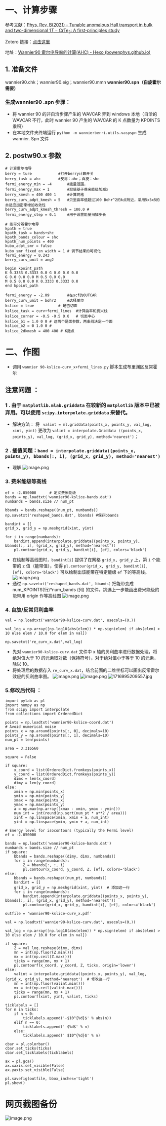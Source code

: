 # 一、计算步骤
参考文献：[Phys. Rev. B(2021) - Tunable anomalous Hall transport in bulk and two-dimensional $1T-{\mathrm{CrTe}}_{2}$: A first-principles study ](https://journals.aps.org/prb/abstract/10.1103/PhysRevB.103.045114)

Zotero 链接：[点击这里](zotero://open-pdf/library/items/AI4Z7GHF?page=1)

地址：[Wannier90 霍尔电导率的计算(AHC) - Hexo (bowenphys.github.io)](https://bowenphys.github.io/2022/04/27/Wannier90%20%E9%9C%8D%E5%B0%94%E7%94%B5%E5%AF%BC%E7%8E%87%E7%9A%84%E8%AE%A1%E7%AE%97(AHC)/)
## 1. 准备文件
wannier90.chk；wannier90.eig；wannier90.mmn
**wannier90.spn（自旋霍尔需要）**
### 生成wannier90 .spn 步骤：
- 将 wannier 90 的非自洽步骤产生的 WAVCAR 弄到 windows 本地（自洽的 WAVCAR 不行，此时 wannier 90 产生的 WAVCAR 的 K 点数量为 KPOINTS 乘积）
- 在本地文件夹终端运行 `python -m wannierberri.utils.vaspspn` 生成 wannier. Spn 文件

## 2. postw90.x 参数
```
# 计算霍尔电导
berry = ture 			#打开berry计算开关
berry_task = ahc  		#反常：ahc；自旋：shc
fermi_energy_min = -4  		#能量范围，
fermi_energy_max = 1  		#取值基于费米能级加减x
berry_kmesh = 400 400 1		#计算网格
berry_curv_adpt_kmesh = 5	#贝里曲率值超过100 Bohr^2的k点附近，采用5x5x5的自适应加密来增加收敛性
berry_curv_adpt_kmesh_thresh = 100.0 #
fermi_energy_step = 0.1		#用于设置能量扫描步长
```
```
# 能带分辨霍尔电导
kpath = true
kpath_task = bands+shc
kpath_bands_colour = shc
kpath_num_points = 400
kubo_adpt_smr = false
kubo_smr_fixed_en_width = 1	# 调节结果的可视化
fermi_energy = 0.243
berry_curv_unit = ang2

begin kpoint_path
K 0.3333 0.3333 0.0 G 0.0 0.0 0.0
G 0.0 0.0 0.0 M 0.5 0.0 0.0
M 0.5 0.0 0.0 K 0.3333 0.3333 0.0
end kpoint_path
```
```
fermi_energy = -2.09 		#在scf的OUTCAR  
berry_curv_unit = bohr2 	#选择单位  
kslice = true 			# 是否切面  
kslice_task = curv+fermi_lines 	#计算曲率和费米线  
kslice_corner = -0.5 -0.5 0.0 	# 切面中心 
kslice_b1 = 1.0 0 0 # 这两个是面参数，两条线决定一个面  
kslice_b2 = 0 1.0 0 #  
kslice_2dkmesh = 400 400 # K撒点
```


# 二、作图
- 调用 `wannier 90-kslice-curv_x+fermi_lines.py` 脚本生成布里渊区反常霍尔
## 注意问题 ：
### 1 . 由于 `matplotlib.mlab.griddata` 在较新的 `matplotlib` 版本中已被弃用。可以使用 `scipy.interpolate.griddata` 来替代。
 - 解决方法：
 将 ` valint = ml.griddata(points_x, points_y, val_log, xint, yint)` 更改为 `valint = interpolate.Griddata ((points_x, points_y), val_log, (grid_x, grid_y), method='nearest')`；
### 2 . 插值问题：`band = interpolate.griddata((points_x, points_y), bbands[:, i], (grid_x, grid_y), method='nearest')`
- 理解
![image.png](https://jf-1325624113.cos.ap-guangzhou.myqcloud.com/study_picture/202405291632635.png)
### 3. 费米能级等高线
```
ef = -2.050000		# 定义费米能级
bands = np.loadtxt('wannier90-kslice-bands.dat')
numbands = bands.size // num_pt

bbands = bands.reshape((num_pt, numbands))
np.savetxt('reshaped_bands.dat', bbands) #保存bbands

bandint = []
grid_x, grid_y = np.meshgrid(xint, yint)

for i in range(numbands):
    bandint.append(interpolate.griddata((points_x, points_y), bbands[:, i], (grid_x, grid_y), method='nearest'))
    pl.contour(grid_x, grid_y, bandint[i], [ef], colors='black')
```
- 在绘制等高线图时，`bandint[i]` 提供了在网格 `grid_x, grid_y` 上，第 `i` 个能带的 z 值（能带值），使得 `pl.contour(grid_x, grid_y, bandint[i], [ef], colors='black')` 可以绘制出该能带在特定能级 `ef` 下的等高线。
![image.png](https://jf-1325624113.cos.ap-guangzhou.myqcloud.com/study_picture/202405292209486.png)
- 通过 `np.savetxt('reshaped_bands.dat', bbands)` 把能带变成 num_KPOINTS(行)\*num_bands (列) 的文件，挑选上一步能画出费米能级的能带用 origin 作等高线图
![image.png](https://jf-1325624113.cos.ap-guangzhou.myqcloud.com/study_picture/202405292211861.png)
### 4. 自旋/反常贝利曲率
```
val = np.loadtxt('wannier90-kslice-curv.dat', usecols=(0,))

val_log = np.array([np.log10(abs(elem)) * np.sign(elem) if abs(elem) > 10 else elem / 10.0 for elem in val])

np.savetxt('re_curv_x.dat',val_log)
```
- 先对 `wannier90-kslice-curv.dat` 文件中 x 轴的贝利曲率进行数据处理，将绝对值大于 10 的元素取对数（保持符号），对于绝对值小于等于 10 的元素，除以 10。
- 将处理后的数据存入 `re_curv_x.dat`，结合前面的二维坐标可以画出反常霍尔效应的贝利曲率图。
![image.png](https://jf-1325624113.cos.ap-guangzhou.myqcloud.com/study_picture/202405292320297.png)
![image.png](https://jf-1325624113.cos.ap-guangzhou.myqcloud.com/study_picture/202405292323652.png)
![1716995209557.jpg](https://jf-1325624113.cos.ap-guangzhou.myqcloud.com/study_picture/202405292324350.jpg)


### 5.修改后代码 ：
 ```
 import pylab as pl
 import numpy as np
 from scipy import interpolate
 from collections import OrderedDict
 
 points = np.loadtxt('wannier90-kslice-coord.dat')
 # Avoid numerical noise
 points_x = np.around(points[:, 0], decimals=10)
 points_y = np.around(points[:, 1], decimals=10)
 num_pt = len(points)
 
 area = 3.316560
 
 square = False
 
 if square:
     x_coord = list(OrderedDict.fromkeys(points_x))
     y_coord = list(OrderedDict.fromkeys(points_y))
     dimx = len(x_coord)
     dimy = len(y_coord)
 else:
     xmin = np.min(points_x)
     ymin = np.min(points_y)
     xmax = np.max(points_x)
     ymax = np.max(points_y)
     a = np.max(np.array([xmax - xmin, ymax - ymin]))
     num_int = int(round(np.sqrt(num_pt * a**2 / area)))
     xint = np.linspace(xmin, xmin + a, num_int)
     yint = np.linspace(ymin, ymin + a, num_int)
 
 # Energy level for isocontours (typically the Fermi level)
 ef = -2.050000
 
 bands = np.loadtxt('wannier90-kslice-bands.dat')
 numbands = bands.size // num_pt
 if square:
     bbands = bands.reshape((dimy, dimx, numbands))
     for i in range(numbands):
         Z = bbands[:, :, i]
         pl.contour(x_coord, y_coord, Z, [ef], colors='black')
 else:
     bbands = bands.reshape((num_pt, numbands))
     bandint = []
     grid_x, grid_y = np.meshgrid(xint, yint)  # 添加这一行
     for i in range(numbands):
         bandint.append(interpolate.griddata((points_x, points_y), bbands[:, i], (grid_x, grid_y), method='nearest'))
         pl.contour(grid_x, grid_y, bandint[i], [ef], colors='black')
 
 outfile = 'wannier90-kslice-curv_x.pdf'
 
 val = np.loadtxt('wannier90-kslice-curv.dat', usecols=(0,))
 
 val_log = np.array([np.log10(abs(elem)) * np.sign(elem) if abs(elem) > 10 else elem / 10.0 for elem in val])
 
 if square:
     Z = val_log.reshape(dimy, dimx)
     mn = int(np.floor(Z.min()))
     mx = int(np.ceil(Z.max()))
     ticks = range(mn, mx + 1)
     pl.contourf(x_coord, y_coord, Z, ticks, origin='lower')
 else:
     valint = interpolate.griddata((points_x, points_y), val_log, (grid_x, grid_y), method='nearest')  # 修改这一行
     mn = int(np.floor(valint.min()))
     mx = int(np.ceil(valint.max()))
     ticks = range(mn, mx + 1)
     pl.contourf(xint, yint, valint, ticks)
 
 ticklabels = []
 for n in ticks:
     if n < 0:
         ticklabels.append('-$10^{%d}$' % abs(n))
     elif n == 0:
         ticklabels.append(' $%d$' % n)
     else:
         ticklabels.append(' $10^{%d}$' % n)
 
 cbar = pl.colorbar()
 cbar.set_ticks(ticks)
 cbar.set_ticklabels(ticklabels)
 
 ax = pl.gca()
 ax.xaxis.set_visible(False)
 ax.yaxis.set_visible(False)
 
 pl.savefig(outfile, bbox_inches='tight')
 pl.show()
 
 ```


# 网页截图备份
![image.png](https://jf-1325624113.cos.ap-guangzhou.myqcloud.com/study_picture/202404152201980.png)
